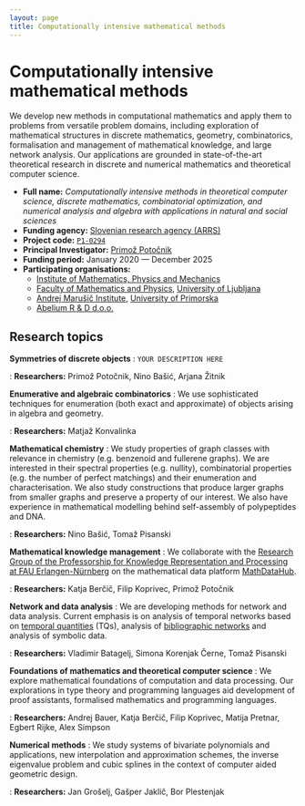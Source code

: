 ```yaml
---
layout: page
title: Computationally intensive mathematical methods
---
```


# Computationally intensive mathematical methods

We develop new methods in computational mathematics and apply them to problems from versatile problem domains, including exploration of mathematical structures in discrete mathematics, geometry, combinatorics, formalisation and management of mathematical knowledge, and large network analysis. Our applications are grounded in state-of-the-art theoretical research in discrete and numerical mathematics and theoretical computer science.


* **Full name:** _Computationally intensive methods in theoretical computer science, discrete mathematics, combinatorial optimization, and numerical analysis and algebra with applications in natural and social sciences_
* **Funding agency:** [Slovenian research agency (ARRS)](https://www.arrs.si/en/index.asp)
* **Project code:** [`P1-0294`](https://cris.cobiss.net/ecris/si/en/project/18055)
* **Principal Investigator:** [Primož Potočnik](https://www.fmf.uni-lj.si/~potocnik/)
* **Funding period:** January 2020 &mdash; December 2025
* **Participating organisations:**
   * [Institute of Mathematics, Physics and Mechanics](http://www.imfm.si/view?set_language=en)
   * [Faculty of Mathematics and Physics](https://www.fmf.uni-lj.si/en/), [University of Ljubljana](https://www.uni-lj.si)
   * [Andrej Marušič Institute](https://www.iam.upr.si/en), [University of Primorska](https://www.upr.si/en)
   * [Abelium R & D d.o.o.](https://abelium.com/en/)

## Research topics

**Symmetries of discrete objects**
: `YOUR DESCRIPTION HERE`

: **Researchers:**
Primož Potočnik,
Nino Bašić,
Arjana Žitnik

**Enumerative and algebraic combinatorics**
: We use sophisticated techniques for enumeration (both exact and approximate) of objects arising in algebra and geometry.

: **Researchers:**
Matjaž Konvalinka

**Mathematical chemistry**
: We study properties of graph classes with relevance in chemistry (e.g. benzenoid and fullerene graphs). We are interested in their spectral properties (e.g. nullity), combinatorial properties (e.g. the number of perfect matchings) and their enumeration and characterisation. We also study constructions that produce larger graphs from smaller graphs and preserve a property of our interest.  We also have experience in mathematical modelling behind self-assembly of polypeptides and DNA.

: **Researchers:**
Nino Bašić,
Tomaž Pisanski

**Mathematical knowledge management**
: We collaborate with the [Research Group of the Professorship for Knowledge Representation and Processing at FAU Erlangen-Nürnberg](https://kwarc.info/) on the mathematical data platform [MathDataHub](https://data.mathhub.info/).

: **Researchers:**
Katja Berčič,
Filip Koprivec,
Primož Potočnik

**Network and data analysis**
: We are developing methods for network and data analysis. Current emphasis is on analysis of temporal networks based on [temporal quantities](https://link.springer.com/article/10.1007/s13278-016-0330-4) (TQs), analysis of [bibliographic networks](https://www.sciencedirect.com/science/article/abs/pii/S1751157719301439) and analysis of symbolic data. 

: **Researchers:**
Vladimir Batagelj,
Simona Korenjak Černe,
Tomaž Pisanski


**Foundations of mathematics and theoretical computer science**
: We explore mathematical foundations of computation and data processing. Our explorations in type theory and programming languages aid development of proof assistants, formalised mathematics and programming languages.

: **Researchers:**
Andrej Bauer,
Katja Berčič,
Filip Koprivec,
Matija Pretnar,
Egbert Rijke,
Alex Simpson

**Numerical methods**
: We study systems of bivariate polynomials and applications, new interpolation and approximation schemes, the inverse eigenvalue problem and cubic splines in the context of computer aided geometric design.

: **Researchers:**
Jan Grošelj,
Gašper Jaklič,
Bor Plestenjak
